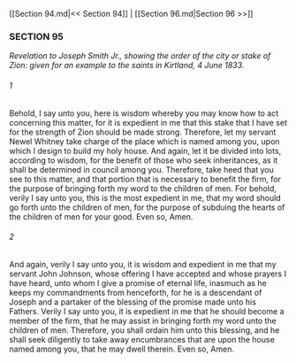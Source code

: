 [[Section 94.md|<< Section 94]]  |  [[Section 96.md|Section 96 >>]]

### SECTION 95

*Revelation to Joseph Smith Jr., showing the order of the city or stake of Zion: given for an example to the saints in Kirtland, 4 June 1833.*

###### 1
Behold, I say unto you, here is wisdom whereby you may know how to act concerning this matter, for it is expedient in me that this stake that I have set for the strength of Zion should be made strong. Therefore, let my servant Newel Whitney take charge of the place which is named among you, upon which I design to build my holy house. And again, let it be divided into lots, according to wisdom, for the benefit of those who seek inheritances, as it shall be determined in council among you. Therefore, take heed that you see to this matter, and that portion that is necessary to benefit the firm, for the purpose of bringing forth my word to the children of men. For behold, verily I say unto you, this is the most expedient in me, that my word should go forth unto the children of men, for the purpose of subduing the hearts of the children of men for your good. Even so, Amen.

###### 2
And again, verily I say unto you, it is wisdom and expedient in me that my servant John Johnson, whose offering I have accepted and whose prayers I have heard, unto whom I give a promise of eternal life, inasmuch as he keeps my commandments from henceforth, for he is a descendant of Joseph and a partaker of the blessing of the promise made unto his Fathers. Verily I say unto you, it is expedient in me that he should become a member of the firm, that he may assist in bringing forth my word unto the children of men. Therefore, you shall ordain him unto this blessing, and he shall seek diligently to take away encumbrances that are upon the house named among you, that he may dwell therein. Even so, Amen.